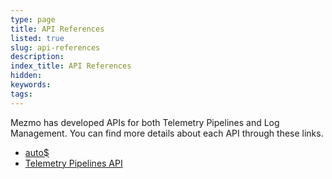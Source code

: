 ```yaml
---
type: page
title: API References
listed: true
slug: api-references
description: 
index_title: API References
hidden: 
keywords: 
tags: 
---
```


Mezmo has developed APIs for both Telemetry Pipelines and Log Management. You can find more details about each API through these links. 

- [auto$](/2.8/log-analysis-api/ref)
- [Telemetry Pipelines API](/2.8/pipeline-api/ref)